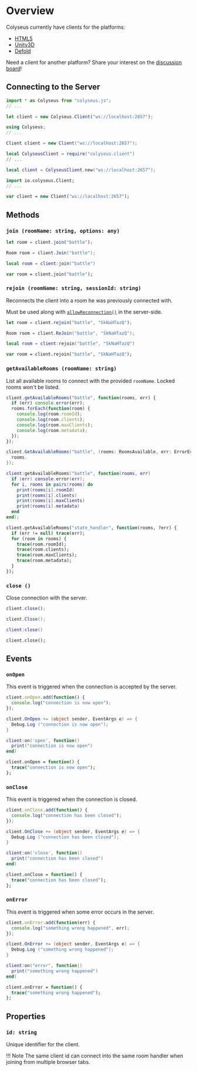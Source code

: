 # Overview

Colyseus currently have clients for the platforms:

- [HTML5](https://github.com/gamestdio/colyseus.js/)
- [Unity3D](https://github.com/gamestdio/colyseus-unity3d)
- [Defold](https://github.com/gamestdio/colyseus-defold)

Need a client for another platform? Share your interest on the [discussion board](https://discuss.colyseus.io/)!

## Connecting to the Server

```typescript fct_label="TypeScript"
import * as Colyseus from "colyseus.js";
// ...

let client = new Colyseus.Client("ws://localhost:2657");
```

```csharp fct_label="C#"
using Colyseus;
// ...

Client client = new Client("ws://localhost:2657");
```

```lua fct_label="lua"
local ColyseusClient = require("colyseus.client")
// ...

local client = ColyseusClient.new("ws://localhost:2657");
```

```haxe fct_label="Haxe"
import io.colyseus.Client;
// ...

var client = new Client("ws://localhost:2657");
```

## Methods

### `join (roomName: string, options: any)`

```typescript fct_label="TypeScript"
let room = client.join("battle");
```

```csharp fct_label="C#"
Room room = client.Join("battle");
```

```lua fct_label="lua"
local room = client:join("battle")
```

```haxe fct_label="Haxe"
var room = client.join("battle");
```

### `rejoin (roomName: string, sessionId: string)`

Reconnects the client into a room he was previously connected with.

Must be used along with [`allowReconnection()`](api-room#allowreconnection-client-seconds) in the server-side.

```typescript fct_label="TypeScript"
let room = client.rejoin("battle", "SkNaHTazQ");
```

```csharp fct_label="C#"
Room room = client.ReJoin("battle", "SkNaHTazQ");
```

```lua fct_label="lua"
local room = client:rejoin("battle", "SkNaHTazQ")
```

```haxe fct_label="Haxe"
var room = client.rejoin("battle", "SkNaHTazQ");
```

### `getAvailableRooms (roomName: string)`

List all available rooms to connect with the provided `roomName`. Locked rooms
won't be listed.

```typescript fct_label="TypeScript"
client.getAvailableRooms("battle", function(rooms, err) {
  if (err) console.error(err);
  rooms.forEach(function(room) {
    console.log(room.roomId);
    console.log(room.clients);
    console.log(room.maxClients);
    console.log(room.metadata);
  });
});
```

```csharp fct_label="C#"
client.GetAvailableRooms("battle", (rooms: RoomsAvailable, err: ErrorEventArgs) => {
  rooms.
});
```

```lua fct_label="lua"
client:getAvailableRooms("battle", function(rooms, err)
  if (err) console.error(err);
  for i, rooms in pairs(rooms) do
    print(rooms[i].roomId)
    print(rooms[i].clients)
    print(rooms[i].maxClients)
    print(rooms[i].metadata)
  end
end);
```

```haxe fct_label="Haxe"
client.getAvailableRooms("state_handler", function(rooms, ?err) {
  if (err != null) trace(err);
  for (room in rooms) {
    trace(room.roomId);
    trace(room.clients);
    trace(room.maxClients);
    trace(room.metadata);
  }
});
```

### `close ()`

Close connection with the server.

```typescript fct_label="TypeScript"
client.close();
```

```csharp fct_label="C#"
client.Close();
```

```lua fct_label="lua"
client:close()
```

```haxe fct_label="Haxe"
client.close();
```

## Events

### `onOpen`

This event is triggered when the connection is accepted by the server.

```typescript fct_label="TypeScript"
client.onOpen.add(function() {
  console.log("connection is now open");
});
```

```csharp fct_label="C#"
client.OnOpen += (object sender, EventArgs e) => {
  Debug.Log ("connection is now open");
}
```

```lua fct_label="lua"
client:on('open', function()
  print("connection is now open")
end)
```

```haxe fct_label="Haxe"
client.onOpen = function() {
  trace("connection is now open");
};
```

### `onClose`

This event is triggered when the connection is closed.

```typescript fct_label="TypeScript"
client.onClose.add(function() {
  console.log("connection has been closed");
});
```

```csharp fct_label="C#"
client.OnClose += (object sender, EventArgs e) => {
  Debug.Log ("connection has been closed");
}
```

```lua fct_label="lua"
client:on('close', function()
  print("connection has been closed")
end)
```

```haxe fct_label="Haxe"
client.onClose = function() {
  trace("connection has been closed");
};
```

### `onError`

This event is triggered when some error occurs in the server.

```typescript fct_label="TypeScript"
client.onError.add(function(err) {
  console.log("something wrong happened", err);
});
```

```csharp fct_label="C#"
client.OnError += (object sender, EventArgs e) => {
  Debug.Log ("something wrong happened");
}
```

```lua fct_label="lua"
client:on("error", function()
  print("something wrong happened")
end)
```

```haxe fct_label="Haxe"
client.onError = function() {
  trace("something wrong happened");
};
```

<!-- TODO: document raw `onMessage` -->
<!-- ### `onMessage` -->

## Properties

### `id: string`

Unique identifier for the client.

!!! Note
    The same client id can connect into the same room handler when joining from multiple browser tabs.

